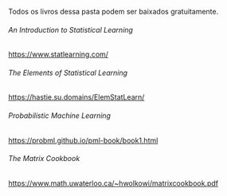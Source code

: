 Todos os livros dessa pasta podem ser baixados gratuitamente.

###### An Introduction to Statistical Learning
https://www.statlearning.com/

###### The Elements of  Statistical Learning
https://hastie.su.domains/ElemStatLearn/

###### Probabilistic Machine Learning
https://probml.github.io/pml-book/book1.html

###### The Matrix Cookbook
https://www.math.uwaterloo.ca/~hwolkowi/matrixcookbook.pdf